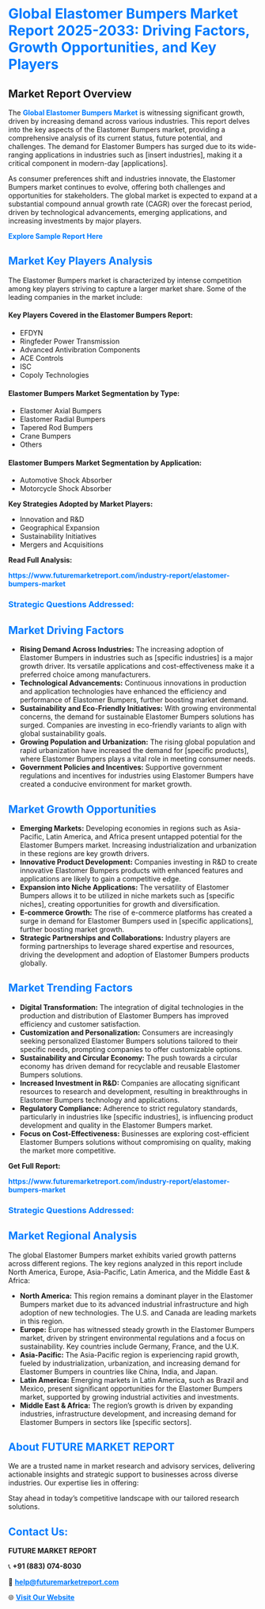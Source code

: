 <h1 style="color: #007BFF;">Global Elastomer Bumpers Market Report 2025-2033: Driving Factors, Growth Opportunities, and Key Players</h1>

<section id="overview">
<h2>Market Report Overview</h2>
<p>The <a href="https://www.futuremarketreport.com/industry-report/elastomer-bumpers-market" style="color: #007BFF; text-decoration: none;"><strong>Global Elastomer Bumpers Market</strong></a> is witnessing significant growth, driven by increasing demand across various industries. This report delves into the key aspects of the Elastomer Bumpers market, providing a comprehensive analysis of its current status, future potential, and challenges. The demand for Elastomer Bumpers has surged due to its wide-ranging applications in industries such as [insert industries], making it a critical component in modern-day [applications].</p>
<p>As consumer preferences shift and industries innovate, the Elastomer Bumpers market continues to evolve, offering both challenges and opportunities for stakeholders. The global market is expected to expand at a substantial compound annual growth rate (CAGR) over the forecast period, driven by technological advancements, emerging applications, and increasing investments by major players.</p>
</section>

<section id="overview">
<p><a href="https://www.futuremarketreport.com/request-sample/reportId=52097" style="color: #007BFF; text-decoration: none;"><strong>Explore Sample Report Here</strong></a></p>
</section>

<section id="key-players">
<h2 style="color: #007BFF;">Market Key Players Analysis</h2>
<p>The Elastomer Bumpers market is characterized by intense competition among key players striving to capture a larger market share. Some of the leading companies in the market include:</p>
<h4>Key Players Covered in the Elastomer Bumpers Report:</h4>
<ul><li>EFDYN</li><li>Ringfeder Power Transmission</li><li>Advanced Antivibration Components</li><li>ACE Controls</li><li>ISC</li><li>Copoly Technologies</li></ul>
<h4>Elastomer Bumpers Market Segmentation by Type:</h4>
<ul><li>Elastomer Axial Bumpers</li><li>Elastomer Radial Bumpers</li><li>Tapered Rod Bumpers</li><li>Crane Bumpers</li><li>Others</li></ul>

<h4>Elastomer Bumpers Market Segmentation by Application:</h4>
<ul><li>Automotive Shock Absorber</li><li>Motorcycle Shock Absorber</li></ul>
<p><strong>Key Strategies Adopted by Market Players:</strong></p>
<ul>
<li>Innovation and R&D</li>
<li>Geographical Expansion</li>
<li>Sustainability Initiatives</li>
<li>Mergers and Acquisitions</li>
</ul>
</section>

<section>
<p><strong>Read Full Analysis: </strong></p><a href="https://www.futuremarketreport.com/industry-report/elastomer-bumpers-market" style="color: #007BFF; text-decoration: none;"><strong>https://www.futuremarketreport.com/industry-report/elastomer-bumpers-market</strong></a>
<h3 style="color: #007BFF;">Strategic Questions Addressed:</h3>
</section>

<section id="driving-factors">
<h2 style="color: #007BFF;">Market Driving Factors</h2>
<ul>
<li><strong>Rising Demand Across Industries:</strong> The increasing adoption of Elastomer Bumpers in industries such as [specific industries] is a major growth driver. Its versatile applications and cost-effectiveness make it a preferred choice among manufacturers.</li>
<li><strong>Technological Advancements:</strong> Continuous innovations in production and application technologies have enhanced the efficiency and performance of Elastomer Bumpers, further boosting market demand.</li>
<li><strong>Sustainability and Eco-Friendly Initiatives:</strong> With growing environmental concerns, the demand for sustainable Elastomer Bumpers solutions has surged. Companies are investing in eco-friendly variants to align with global sustainability goals.</li>
<li><strong>Growing Population and Urbanization:</strong> The rising global population and rapid urbanization have increased the demand for [specific products], where Elastomer Bumpers plays a vital role in meeting consumer needs.</li>
<li><strong>Government Policies and Incentives:</strong> Supportive government regulations and incentives for industries using Elastomer Bumpers have created a conducive environment for market growth.</li>
</ul>
</section>

<section id="growth-opportunities">
<h2 style="color: #007BFF;">Market Growth Opportunities</h2>
<ul>
<li><strong>Emerging Markets:</strong> Developing economies in regions such as Asia-Pacific, Latin America, and Africa present untapped potential for the Elastomer Bumpers market. Increasing industrialization and urbanization in these regions are key growth drivers.</li>
<li><strong>Innovative Product Development:</strong> Companies investing in R&D to create innovative Elastomer Bumpers products with enhanced features and applications are likely to gain a competitive edge.</li>
<li><strong>Expansion into Niche Applications:</strong> The versatility of Elastomer Bumpers allows it to be utilized in niche markets such as [specific niches], creating opportunities for growth and diversification.</li>
<li><strong>E-commerce Growth:</strong> The rise of e-commerce platforms has created a surge in demand for Elastomer Bumpers used in [specific applications], further boosting market growth.</li>
<li><strong>Strategic Partnerships and Collaborations:</strong> Industry players are forming partnerships to leverage shared expertise and resources, driving the development and adoption of Elastomer Bumpers products globally.</li>
</ul>
</section>

<section id="trending-factors">
<h2 style="color: #007BFF;">Market Trending Factors</h2>
<ul>
<li><strong>Digital Transformation:</strong> The integration of digital technologies in the production and distribution of Elastomer Bumpers has improved efficiency and customer satisfaction.</li>
<li><strong>Customization and Personalization:</strong> Consumers are increasingly seeking personalized Elastomer Bumpers solutions tailored to their specific needs, prompting companies to offer customizable options.</li>
<li><strong>Sustainability and Circular Economy:</strong> The push towards a circular economy has driven demand for recyclable and reusable Elastomer Bumpers solutions.</li>
<li><strong>Increased Investment in R&D:</strong> Companies are allocating significant resources to research and development, resulting in breakthroughs in Elastomer Bumpers technology and applications.</li>
<li><strong>Regulatory Compliance:</strong> Adherence to strict regulatory standards, particularly in industries like [specific industries], is influencing product development and quality in the Elastomer Bumpers market.</li>
<li><strong>Focus on Cost-Effectiveness:</strong> Businesses are exploring cost-efficient Elastomer Bumpers solutions without compromising on quality, making the market more competitive.</li>
</ul>
</section>

<section>
<p><strong>Get Full Report: </strong></p><a href="https://www.futuremarketreport.com/industry-report/elastomer-bumpers-market" style="color: #007BFF; text-decoration: none;"><strong>https://www.futuremarketreport.com/industry-report/elastomer-bumpers-market</strong></a>
<h3 style="color: #007BFF;">Strategic Questions Addressed:</h3>
</section>


<section id="regional-analysis">
<h2 style="color: #007BFF;">Market Regional Analysis</h2>
<p>The global Elastomer Bumpers market exhibits varied growth patterns across different regions. The key regions analyzed in this report include North America, Europe, Asia-Pacific, Latin America, and the Middle East & Africa:</p>
<ul>
<li><strong>North America:</strong> This region remains a dominant player in the Elastomer Bumpers market due to its advanced industrial infrastructure and high adoption of new technologies. The U.S. and Canada are leading markets in this region.</li>
<li><strong>Europe:</strong> Europe has witnessed steady growth in the Elastomer Bumpers market, driven by stringent environmental regulations and a focus on sustainability. Key countries include Germany, France, and the U.K.</li>
<li><strong>Asia-Pacific:</strong> The Asia-Pacific region is experiencing rapid growth, fueled by industrialization, urbanization, and increasing demand for Elastomer Bumpers in countries like China, India, and Japan.</li>
<li><strong>Latin America:</strong> Emerging markets in Latin America, such as Brazil and Mexico, present significant opportunities for the Elastomer Bumpers market, supported by growing industrial activities and investments.</li>
<li><strong>Middle East & Africa:</strong> The region’s growth is driven by expanding industries, infrastructure development, and increasing demand for Elastomer Bumpers in sectors like [specific sectors].</li>
</ul>
</section>

<footer>
<h2 style="color: #007BFF;">About FUTURE MARKET REPORT</h2>
<p>We are a trusted name in market research and advisory services, delivering actionable insights and strategic support to businesses across diverse industries. Our expertise lies in offering:</p>

<p>Stay ahead in today’s competitive landscape with our tailored research solutions.</p>

<h2 style="color: #007BFF;">Contact Us:</h2>
<p><strong>FUTURE MARKET REPORT</strong></p>
<p>📞 <strong>+91 (883) 074-8030</strong></p>
<p>📧 <strong><a href="mailto:help@futuremarketreport.com" style="color: #007BFF;">help@futuremarketreport.com</a></strong></p>
<p>🌐 <strong><a href="https://www.futuremarketreport.com/" style="color: #007BFF;">Visit Our Website</a></strong></p>
</footer>